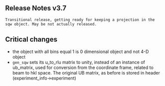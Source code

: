 ## Release Notes v3.7

    Transitional release, getting ready for keeping a projection in the sqw object. May be not actually released.

## Critical changes
 - the object with all bins equal 1 is 0 dimensional object and not 4-D object
 - `gen_sqw` sets its u_to_rlu matrix to unity, instead of an instance of ub_matrix, used for conversion from
   the coordinate frame, related to beam to hkl space. The original UB matrix, as before is stored in header
   (experiment_info->experiment)
